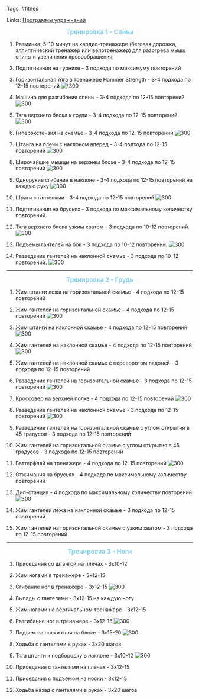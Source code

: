 Tags: #fitnes

Links:  [Программы упражнений](https://diary-workout.ru/exercises/?gm%5B%5D=4)


<p align="center"><font font style="color: skyblue"><b><big>Тренировка 1 - Спина</big></b></font></p>

1.  Разминка: 5-10 минут на кардио-тренажере (беговая дорожка, эллиптический тренажер или велотренажер) для разогрева мышц спины и увеличения кровообращения.

3.  Подтягивания на турнике - 3 подхода по максимуму повторений

4.  Горизонтальная тяга в тренажере Hammer Strength - 3-4 подхода по 12-15 повторений
	![\300](https://sportishka.com/uploads/posts/2022-11/1667555358_2-sportishka-com-p-tyaga-v-khammere-sidya-vkontakte-2.png)

5. Машина для разгибания спины - 3-4 подхода по 12-15 повторений
	![300](https://encrypted-tbn0.gstatic.com/images?q=tbn:ANd9GcRCtRRGxDMlzahMQQpWCvX0lSe_j5Q1DiVd0w&usqp=CAU)

6.  Тяга верхнего блока к груди - 3-4 подхода по 12-15 повторений
	![300](https://ferrum-body.ru/wp-content/uploads/2017/11/Tyaga-verhnego-bloka-obratnyim-hvatom-myishtsyi.jpg)

7.  Гиперэкстензия на скамье - 3-4 подхода по 12-15 повторений
	![300](https://master-turnik.ru/image/data/giperextenzia.jpg)

8.  Штанга на плечи с наклоном вперед - 3-4 подхода по 12-15 повторений
	![300](https://diary-workout.ru/app/template/images/5ac066a09c809.jpg)

9.  Широчайшие мышцы на верхнем блоке - 3-4 подхода по 12-15 повторений
	![300](https://webpulse.imgsmail.ru/imgpreview?mb=webpulse&key=pulse_cabinet-image-9d62563e-f37e-454c-96b2-5e3bf68d0a3d)

10.  Однорукие сгибания в наклоне - 3-4 подхода по 12-15 повторений на каждую руку
	![300](https://diary-workout.ru/app/template/images/5acedda3e7799.jpg)

11.  Шраги с гантелями - 3-4 подхода по 12-15 повторений
	![300](https://cross.expert/wp-content/uploads/2017/03/shragi-s-gantelyami-oshibka.jpg)

12. Подтягивания на брусьях - 3 подхода по максимальному количеству повторений.


13.  Тяга верхнего блока узким хватом - 3 подхода по 10-12 повторений.
	![300](https://sportishka.com/uploads/posts/2022-11/1667457085_1-sportishka-com-p-tyaga-verkhnego-bloka-uzkim-khvatom-pinter-1.png)

14.  Подъемы гантелей на бок - 3 подхода по 10-12 повторений.
	![300](https://diary-workout.ru/app/template/images/5a5a26b125297.jpg)

15.  Разведение гантелей на наклонной скамье - 3 подхода по 10-12 повторений.
	![300](https://tutknow.ru/uploads/posts/2015-07/1437570855_razvedenie-ganteley-na-naklonnoy-skame.jpg)

---

<p align="center"><font font style="color: skyblue"><b><big>Тренировка 2 - Грудь</big></b></font></p>

1.  Жим штанги лежа на горизонтальной скамье - 4 подхода по 12-15 повторений

2.  Жим гантелей на горизонтальной скамье - 4 подхода по 12-15 повторений
	![300](https://cross.expert/wp-content/uploads/2017/02/zhim-gantelei-lezha-myshcy.jpeg)

3.  Жим штанги на наклонной скамье - 4 подхода по 12-15 повторений
	![300](https://www.turnik-home.ru/image/catalog/blog/zhim-na-naklonnoy-skamie-myshci.jpg)

4.  Жим гантелей на наклонной скамье - 4 подхода по 12-15 повторений
	![300](https://cross.expert/wp-content/uploads/2017/02/zhim-gantelei-lezha-myshcy.jpeg)

5.  Жим гантелей на наклонной скамье с переворотом ладоней - 3 подхода по 12-15 повторений


6.  Разведение гантелей на горизонтальной скамье - 3 подхода по 12-15 повторений
	![300](https://sportishka.com/uploads/posts/2022-11/1667558125_2-sportishka-com-p-razvedenie-lezha-s-gantelyami-oboi-2.jpg)

7.  Кроссовер на верхней полке - 4 подхода по 12-15 повторений
	![300](https://fitclub.ru/upload/medialibrary/477/47712dd6693270f77b53a7ae1662bc9e.png)

8.  Разведение гантелей на наклонной скамье - 3 подхода по 12-15 повторений
	![300](https://tutknow.ru/uploads/posts/2015-07/1437570855_razvedenie-ganteley-na-naklonnoy-skame.jpg)

9.  Разведение гантелей на горизонтальной скамье с углом открытия в 45 градусов - 3 подхода по 12-15 повторений


10.  Жим гантелей на горизонтальной скамье с углом открытия в 45 градусов - 3 подхода по 12-15 повторений


11.  Баттерфляй на тренажере - 4 подхода по 12-15 повторений
	![300](https://mens-physic.ru/images/uprazhnenie-batterflyay-na-trenazhere.jpg)

12.  Отжимания на брусьях - 4 подхода по максимальному количеству повторений


13.  Дип-станция - 4 подхода по максимальному количеству повторений
	![300](https://www.atlant-sport.ru/uploads/main_product_160561815494793400.jpg)

14.  Жим гантелей лежа на наклонной скамье - 3 подхода по 12-15 повторений


15.  Жим гантелей на горизонтальной скамье с узким хватом - 3 подхода по 12-15 повторений


---


<p align="center"><font font style="color: skyblue"><b><big>Тренировка 3 - Ноги</big></b></font></p>

1.  Приседания со штангой на плечах - 3х10-12

2.  Жим ногами в тренажере - 3х12-15

3.  Сгибание ног в тренажере - 3х12-15
	![300](https://sportishka.com/uploads/posts/2022-11/1667520917_3-sportishka-com-p-sgibanie-na-bitseps-bedra-oboi-4.jpg)

4.  Выпады с гантелями - 3х12-15 на каждую ногу

5.  Жим ногами на вертикальном тренажере - 3х12-15

6.  Разгибание ног в тренажере - 3х12-15
	![300](https://sport-snaryazhenie.ru/wp-content/uploads/2020/04/Myshtsy-rabotayushhie-v-protsesse-vypolneniya-uprazhneniya.png)

7.  Подъем на носки стоя на блоке - 3х15-20
	![300](https://www.mentoday.ru/upload/img_cache/82e/82e0102262bf3084119ea3c4e3662167_cropped_620x569.jpeg)

8.  Ходьба с гантелями в руках - 3х20 шагов

9.  Тяга штанги к подбородку в наклоне - 3х10-12
	![300](https://diary-workout.ru/app/template/images/5aa9fe5beeb10.jpg)

10.  Приседания с гантелями на плечах - 3х12-15

11.  Приседания с подъемом на носки - 3х12-15

12.  Ходьба назад с гантелями в руках - 3х20 шагов



